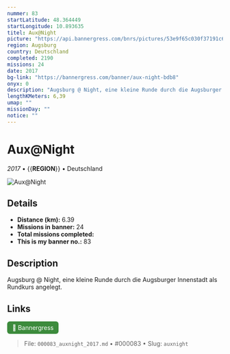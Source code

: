 ```yaml
---
nummer: 83
startLatitude: 48.364449
startLongitude: 10.893635
titel: Aux@Night
picture: "https://api.bannergress.com/bnrs/pictures/53e9f65c030f37191c668bd7553c851d"
region: Augsburg
country: Deutschland
completed: 2190
missions: 24
date: 2017
bg-link: "https://bannergress.com/banner/aux-night-bdb8"
onyx: 0
description: "Augsburg @ Night, eine kleine Runde durch die Augsburger Innenstadt als Rundkurs angelegt."
lengthKMeters: 6,39
umap: ""
missionDay: ""
notice: ""
---
```

# Aux@Night

*2017* • {{__REGION__}} • Deutschland

![Aux@Night](https://api.bannergress.com/bnrs/pictures/53e9f65c030f37191c668bd7553c851d)



## Details
- **Distance (km):** 6.39
- **Missions in banner:** 24
- **Total missions completed:** 
- **This is my banner no.:** 83



## Description
Augsburg @ Night, eine kleine Runde durch die Augsburger Innenstadt als Rundkurs angelegt.



## Links
<a href="https://bannergress.com/banner/aux-night-bdb8" target="_blank" style="display:inline-block;margin-right:8px;padding:6px 12px;background:#3c8b3c;color:#fff;text-decoration:none;border-radius:6px;">🔗 Bannergress</a>



> File: `000083_auxnight_2017.md` • #000083 • Slug: `auxnight`

